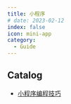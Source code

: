 ```yaml
---
title: 小程序
# date: 2023-02-12
index: false
icon: mini-app
category:
  - Guide
---
```


## Catalog

- [小程序编程技巧](mini-app-01)
